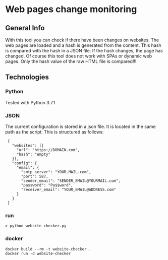 # Web pages change monitoring

## General Info
With this tool you can check if there have been changes on websites. The web pages are loaded and a hash is generated from the content. This hash is compared with the hash in a JSON file. If the hash changes, the page has changed. Of course this tool does not work with SPAs or dynamic web pages. Only the hash value of the raw HTML file is compared!!!


## Technologies
### Python
Tested with Python 3.7.1

### JSON
The current configuration is stored in a json file. It is located in the same path as the script. This is structured as follows:
```
 {
   "websites": [{
     "url": "https://DOMAIN.com",
     "hash": "empty"
   }],
   "config": {
     "email": {
       "smtp_server": "YOUR.MAIL.com",
       "port": 587,
       "sender_email": "SENDER_EMAIL@YOURMAIL.com",
       "password": "Pa$$word",
       "receiver_email": "YOUR_EMAIL@ADDRESS.com"
     }
   }
 }

```

### run
```
> python website-checker.py
```

### docker
```
docker build --rm -t website-checker .
docker run -d website-checker
```